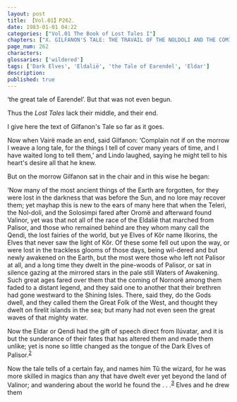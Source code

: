 ```yaml
---
layout: post
title: 【Vol.01】P262.
date: 1983-01-01 04:22
categories: ["Vol.01 The Book of Lost Tales I"]
chapters: ["X. GILFANON'S TALE: THE TRAVAIL OF THE NOLDOLI AND THE COMING OF MANKIND"]
page_num: 262
characters: 
glossaries: ['wildered']
tags: ['Dark Elves', 'Eldalië', 'the Tale of Earendel', 'Eldar']
description: 
published: true
---
```


<p style="text-indent: 0;">
‘the great tale of Earendel’. But that was not even begun.
</p>

Thus the <I>Lost Tales</I> lack their middle, and their end.

I give here the text of Gilfanon's Tale so far as it goes.

Now when Vairë made an end, said Gilfanon: ‘Complain not if on the morrow I weave a long tale, for the things I tell of cover many years of time, and I have waited long to tell them,’ and Lindo laughed, saying he might tell to his heart's desire all that he knew.

But on the morrow Gilfanon sat in the chair and in this wise he began:

‘Now many of the most ancient things of the Earth are forgotten, for they were lost in the darkness that was before the Sun, and no lore may recover them; yet mayhap this is new to the ears of many here that when the Teleri, the Nol-doli, and the Solosimpi fared after Oromë and afterward found Valinor, yet was that not all of the race of the Eldalië that marched from Palisor, and those who remained behind are they whom many call the Qendi, the lost fairies of the world, but ye Elves of Kôr name Ilkorins, the Elves that never saw the light of Kôr. Of these some fell out upon the way, or were lost in the trackless glooms of those days, being wil-dered and but newly awakened on the Earth, but the most were those who left not Palisor at all, and a long time they dwelt in the pine-woods of Palisor, or sat in silence gazing at the mirrored stars in the pale still Waters of Awakening. Such great ages fared over them that the coming of Nornorë among them faded to a distant legend, and they said one to another that their brethren had gone westward to the Shining Isles. There, said they, do the Gods dwell, and they called them the Great Folk of the West, and thought they dwelt on firelit islands in the sea; but many had not even seen the great waves of that mighty water.

Now the Eldar or Qendi had the gift of speech direct from Ilúvatar, and it is but the sunderance of their fates that has altered them and made them unlike; yet is none so little changed as the tongue of the Dark Elves of Palisor.<SUP>[2]({{site.baseurl}}/vol01-p278)</SUP>

Now the tale tells of a certain fay, and names him Tû the wizard, for he was more skilled in magics than any that have dwelt ever yet beyond the land of Valinor; and wandering about the world he found the . . .<SUP>[3]({{site.baseurl}}/vol01-p278)</SUP> Elves and he drew them

